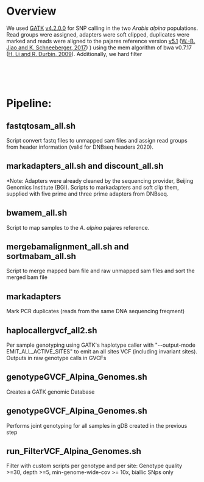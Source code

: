 # Overview 
We used [GATK](https://www.nature.com/articles/ng.806) [v4.2.0.0](https://gatk.broadinstitute.org/hc/en-us/sections/360012354372-4-2-0-0) for SNP calling in the two *Arabis alpina* populations. Read groups were assigned, adapters were soft clipped, duplicates were marked and reads were aligned to the pajares reference version [v5.1](http://www.arabis-alpina.org/data/ArabisAlpina/assemblies/V5.1/Arabis_alpina.MPIPZ.version_5.1.chr.all.fasta.gz) ([W.-B. Jiao and K. Schneeberger, 2017](https://www.sciencedirect.com/science/article/pii/S1369526616301315?via%3Dihub)) ) using the mem algorithm of bwa v0.7.17 ([H. Li and R. Durbin, 2009](https://pubmed.ncbi.nlm.nih.gov/19451168/)). Additionally, we hard filter 

<br>
<br>
<br>

# Pipeline:
## fastqtosam_all.sh

Script convert fastq files to unmapped sam files and assign read groups from header information (valid for DNBseq headers 2020). 
<br>
## markadapters_all.sh and discount_all.sh
\*Note: Adapters were already cleaned by the sequencing provider, Beijing Genomics Institute (BGI). 
Scripts to markadapters and soft clip them, supplied with five prime and three prime adapters from DNBseq.
<br>
## bwamem_all.sh
Script to map samples to the *A. alpina* pajares reference.
<br>
## mergebamalignment_all.sh and sortmabam_all.sh
Script to merge mapped bam file and raw unmapped sam files and sort the merged bam file
<br>
## markadapters
Mark PCR duplicates (reads from the same DNA sequencing freqment)
<br>
## haplocallergvcf_all2.sh
Per sample genotyping using GATK's haplotype caller with "--output-mode EMIT_ALL_ACTIVE_SITES" to emit an all sites VCF (including invariant sites). Outputs in raw genotype calls in GVCFs
<br>
## genotypeGVCF_Alpina_Genomes.sh
Creates a GATK genomic Database
<br>
## genotypeGVCF_Alpina_Genomes.sh
Performs joint genotyping for all samples in gDB created in the previous step
<br>
## run_FilterVCF_Alpina_Genomes.sh
Filter with custom scripts per genotype and per site: Genotype quality >=30, depth >=5, min-genome-wide-cov >= 10x, biallic SNps only
